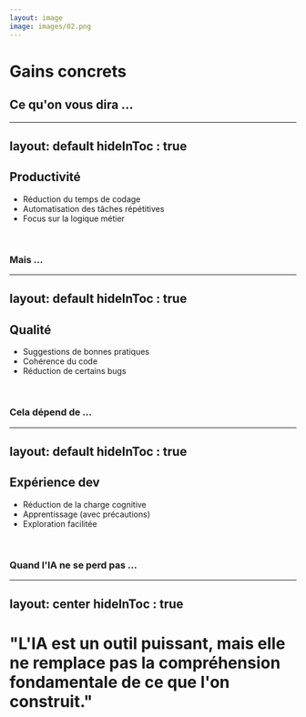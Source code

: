 ```yaml
---
layout: image
image: images/02.png
---
```

# Gains concrets
## Ce qu'on vous dira ...

---
layout: default
hideInToc : true
---
## Productivité
- Réduction du temps de codage
- Automatisation des tâches répétitives
- Focus sur la logique métier

<br/>

### Mais ...

---
layout: default
hideInToc : true
---
## Qualité
- Suggestions de bonnes pratiques
- Cohérence du code
- Réduction de certains bugs

<br/>

### Cela dépend de ...

---
layout: default
hideInToc : true
---
## Expérience dev
- Réduction de la charge cognitive
- Apprentissage (avec précautions)
- Exploration facilitée

<br/>

### Quand l'IA ne se perd pas ...

---
layout: center
hideInToc : true
---
# "L'IA est un outil puissant, mais elle ne remplace pas la compréhension fondamentale de ce que l'on construit."